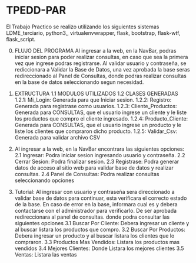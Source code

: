 # TPEDD-PAR
El Trabajo Practico se realizo utilizando los siguientes sistemas
LDME_terciario, python3,, virtualenvwrapper, flask, bootstrap, flask-wtf, flask_script.

0. FLUJO DEL PROGRAMA
Al ingresar a la web, en la NavBar, podras iniciar sesion para poder realizar consultas, en caso que sea la primera vez que ingrese podras registrarse. Al validar usuario y contraseña, se rediccionara a Validar la Base de Datos, una vez aprobada la base seras redireccionado al Panel de Consultas, donde podras realizar consultas en la base de datos seleccionando segun necesidad.

1. EXTRUCTURA
  1.1 MODULOS UTILIZADOS
  1.2 CLASES GENERADAS  
    1.2.1: Mi_Login: Generada para que Iniciar sesion.
    1.2.2: Registro: Generada para registrase como usuarios.
    1.2.3: Cliente_Productos: Generada para CONSULTAS, que el usuario ingrese un cliente y le liste los productos que compro el             cliente ingresado.
    1.2.4: Producto_Cliente: Generada para CONSULTAS, que el usuario ingrese un producto y le liste los clientes que compraron dicho producto.
    1.2.5: Validar_Csv: Generada para validar archivo CSV


2. Al ingresar a la web, en la NavBar encontrara las siguientes opciones: 
  2.1 Ingresar: Podra iniciar sesion ingresando usuario y contraseña.
  2.2 Cerrar Sesion: Podra finalizar sesion.
  2.3 Registrase: Podra generar datos de acceso al sitio web para validar base de datos y realizar consultas.
  2.4 Panel de Consultas: Podra realizar consultas seleccionando opciones
  
3. Tutorial: Al ingresar con usuario y contraseña sera direccionado a validar base de datos para continuar, esta verificara el correcto estado de la base. En caso de error en la base, informara cual es y debera contactarse con el administrador para verificarlo.
De ser aprobada redireccionara al panel de consultas. donde podra consultar las siguientes opciones
  3.1 Buscar Por Cliente: Debera ingresar un cliente y al buscar listara los productos que compro.
  3.2 Buscar Por Productos: Debera ingresar un producto y al buscar listara los clientes que lo compraron.
  3.3 Productos Mas Vendidos: Listara los productos mas vendidos 
  3.4 Mejores Clientes: Donde Listara los mejores clientes
  3.5 Ventas: Listara las ventas

